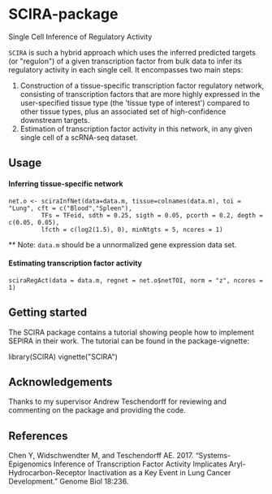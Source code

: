 # SCIRA-package
Single Cell Inference of Regulatory Activity

`SCIRA` is such a hybrid approach which uses the inferred predicted targets (or "regulon") of a given transcription factor from bulk data to infer its regulatory activity in each single cell. It encompasses two main steps:

1. Construction of a tissue-specific transcription factor regulatory network, consisting of transcription factors that are more highly expressed in the user-specified tissue type (the 'tissue type of interest') compared to other tissue types, plus an associated set of high-confidence downstream targets.
2. Estimation of transcription factor activity in this network, in any given single cell of a scRNA-seq dataset.


## Usage
#### Inferring tissue-specific network

```{r eval=FALSE}
net.o <- sciraInfNet(data=data.m, tissue=colnames(data.m), toi = "Lung", cft = c("Blood","Spleen"),
         TFs = TFeid, sdth = 0.25, sigth = 0.05, pcorth = 0.2, degth = c(0.05, 0.05),
         lfcth = c(log2(1.5), 0), minNtgts = 5, ncores = 1)
```
** Note: `data.m` should be a unnormalized gene expression data set.

#### Estimating transcription factor activity
```{r eval=FALSE}
sciraRegAct(data = data.m, regnet = net.o$netTOI, norm = "z", ncores = 1)
```

## Getting started
The SCIRA package contains a tutorial showing people how to implement SEPIRA in their work. The tutorial can be found in the package-vignette:

library(SCIRA)
vignette("SCIRA")

## Acknowledgements

Thanks to my supervisor Andrew Teschendorff for reviewing and commenting on the package and providing the code.

## References

Chen Y, Widschwendter M, and Teschendorff AE. 2017. “Systems-Epigenomics Inference of Transcription Factor Activity Implicates Aryl-Hydrocarbon-Receptor Inactivation as a Key Event in Lung Cancer Development.” Genome Biol 18:236.
